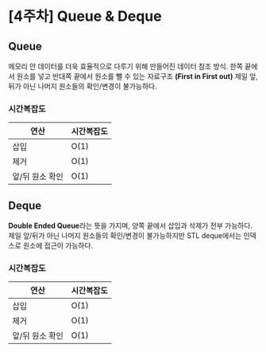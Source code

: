 ﻿# [4주차] Queue & Deque

## Queue

메모리 안 데이터를 더욱 효율적으로 다루기 위해 만들어진 데이터 참조 방식.
한쪽 끝에서 원소를 넣고 반대쪽 끝에서 원소를 뺄 수 있는 자료구조 **(First in First out)**
제일 앞, 뒤가 아닌 나머지 원소들의 확인/변경이 불가능하다.

### 시간복잡도

| 연산            | 시간복잡도 |
| --------------- | ---------- |
| 삽입            | O(1)       |
| 제거            | O(1)       |
| 앞/뒤 원소 확인 | O(1)       |

## Deque

**Double Ended Queue**라는 뜻을 가지며, 양쪽 끝에서 삽입과 삭제가 전부 가능하다.
제일 앞/뒤가 아닌 나머지 원소들의 확인/변경이 불가능하지만 STL deque에서는 인덱스로 원소에 접근이 가능하다.

### 시간복잡도

| 연산            | 시간복잡도 |
| --------------- | ---------- |
| 삽입            | O(1)       |
| 제거            | O(1)       |
| 앞/뒤 원소 확인 | O(1)       |
